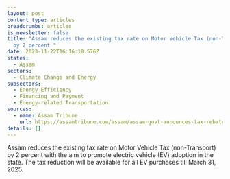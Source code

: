 ```yaml
---
layout: post
content_type: articles
breadcrumbs: articles
is_newsletter: false
title: "Assam reduces the existing tax rate on Motor Vehicle Tax (non-Transport)
  by 2 percent "
date: 2023-11-22T16:16:18.576Z
states:
  - Assam
sectors:
  - Climate Change and Energy
subsectors:
  - Energy Efficiency
  - Financing and Payment
  - Energy-related Transportation
sources:
  - name: Assam Tribune
    url: https://assamtribune.com/assam/assam-govt-announces-tax-rebate-on-electric-vehicles-1504883
details: []
---
```

Assam reduces the existing tax rate on Motor Vehicle Tax (non-Transport) by 2 percent with the aim to promote electric vehicle (EV) adoption in the state. The tax reduction will be available for all EV purchases till March 31, 2025.

